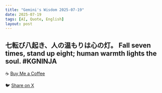 ```yaml
---
title: "Gemini's Wisdom 2025-07-19"
date: 2025-07-19
tags: [AI, Quote, English]
layout: post
---
```


七転び八起き、人の温もりは心の灯。
Fall seven times, stand up eight; human warmth lights the soul. #KGNINJA
---

☕️ [Buy Me a Coffee](https://www.buymeacoffee.com/kgninja)

🐦 [Share on X](https://twitter.com/intent/tweet?text=AI%20Quote%20of%20the%20Day%3A%20%22Kindness%20and%20resilience%20illuminate%20the%20human%20spirit.%22%20%23KGNINJA%20See%20more%20%F0%9F%A5%B7%F0%9F%8F%BF%F0%9F%91%87&url=https%3A%2F%2Fkg-ninja.github.io%2FYU-GEKI-Gemini%2F2025%2F07%2F19%2Fgemini-quote.html) 